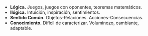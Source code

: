* **Lógica.** Juegos, juegos con oponentes, teoremas matemáticos.
* **Ilógica.** Intuición, inspiración, sentimientos.
* **Sentido Común.** Objetos-Relaciones. Acciones-Consecuencias.
* **Conocimiento.** Difícil de caracterizar. Voluminozo, cambiante, adaptable.